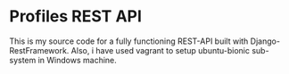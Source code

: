 # Profiles REST API

This is my source code for a fully functioning REST-API built with Django-RestFramework. Also, i have used vagrant to setup ubuntu-bionic sub-system in Windows machine.
